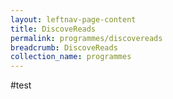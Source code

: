 ```yaml
---
layout: leftnav-page-content
title: DiscoveReads
permalink: programmes/discovereads
breadcrumb: DiscoveReads
collection_name: programmes
---
```


#test